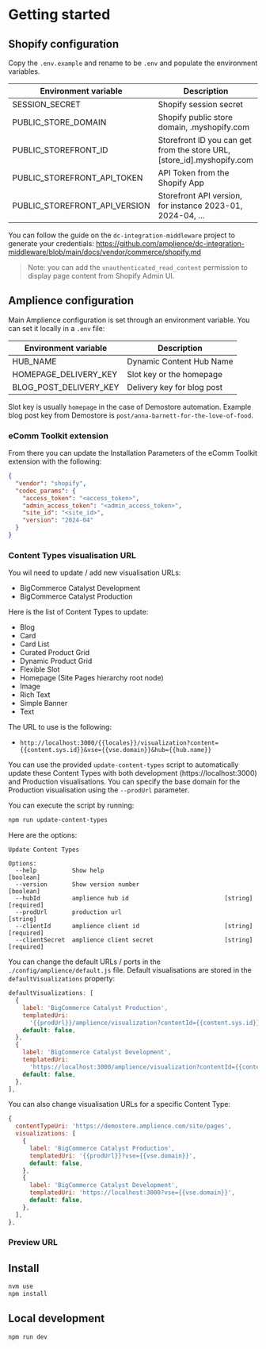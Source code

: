 # Getting started

## Shopify configuration

Copy the `.env.example` and rename to be `.env` and populate the environment variables.

| Environment variable          | Description                                                            |
| ----------------------------- | ---------------------------------------------------------------------- |
| SESSION_SECRET                | Shopify session secret                                                 |
| PUBLIC_STORE_DOMAIN           | Shopify public store domain, <store id>.myshopify.com                  |
| PUBLIC_STOREFRONT_ID          | Storefront ID you can get from the store URL, [store_id].myshopify.com |
| PUBLIC_STOREFRONT_API_TOKEN   | API Token from the Shopify App                                         |
| PUBLIC_STOREFRONT_API_VERSION | Storefront API version, for instance 2023-01, 2024-04, ...             |

You can follow the guide on the `dc-integration-middleware` project to generate your credentials: https://github.com/amplience/dc-integration-middleware/blob/main/docs/vendor/commerce/shopify.md

> Note: you can add the `unauthenticated_read_content` permission to display page content from Shopify Admin UI.

## Amplience configuration

Main Amplience configuration is set through an environment variable. You can set it locally in a `.env` file:

| Environment variable   | Description                |
| ---------------------- | -------------------------- |
| HUB_NAME               | Dynamic Content Hub Name   |
| HOMEPAGE_DELIVERY_KEY  | Slot key or the homepage   |
| BLOG_POST_DELIVERY_KEY | Delivery key for blog post |

Slot key is usually `homepage` in the case of Demostore automation.
Example blog post key from Demostore is `post/anna-barnett-for-the-love-of-food`.

### eComm Toolkit extension

From there you can update the Installation Parameters of the eComm Toolkit extension with the following:

```json
{
  "vendor": "shopify",
  "codec_params": {
    "access_token": "<access_token>",
    "admin_access_token": "<admin_access_token>",
    "site_id": "<site_id>",
    "version": "2024-04"
  }
}
```

### Content Types visualisation URL

You wil need to update / add new visualisation URLs:

- BigCommerce Catalyst Development
- BigCommerce Catalyst Production

Here is the list of Content Types to update:

- Blog
- Card
- Card List
- Curated Product Grid
- Dynamic Product Grid
- Flexible Slot
- Homepage (Site Pages hierarchy root node)
- Image
- Rich Text
- Simple Banner
- Text

The URL to use is the following:

- `http://localhost:3000/{{locales}}/visualization?content={{content.sys.id}}&vse={{vse.domain}}&hub={{hub.name}}`

You can use the provided `update-content-types` script to automatically update these Content Types with both development (https://localhost:3000) and Production visualisations. You can specify the base domain for the Production visualisation using the `--prodUrl` parameter.

You can execute the script by running:

```bash
npm run update-content-types
```

Here are the options:

```
Update Content Types

Options:
  --help          Show help                                            [boolean]
  --version       Show version number                                  [boolean]
  --hubId         amplience hub id                           [string] [required]
  --prodUrl       production url                                        [string]
  --clientId      amplience client id                        [string] [required]
  --clientSecret  amplience client secret                    [string] [required]
```

You can change the default URLs / ports in the `./config/amplience/default.js` file.
Default visualisations are stored in the `defaultVisualizations` property:

```js
defaultVisualizations: [
  {
    label: 'BigCommerce Catalyst Production',
    templatedUri:
      '{{prodUrl}}/amplience/visualization?contentId={{content.sys.id}}&stagingEnvironment={{vse.domain}}&locale={{locales}}',
    default: false,
  },
  {
    label: 'BigCommerce Catalyst Development',
    templatedUri:
      'https://localhost:3000/amplience/visualization?contentId={{content.sys.id}}&stagingEnvironment={{vse.domain}}&locale={{locales}}',
    default: false,
  },
],
```

You can also change visualisation URLs for a specific Content Type:

```js
{
  contentTypeUri: 'https://demostore.amplience.com/site/pages',
  visualizations: [
    {
      label: 'BigCommerce Catalyst Production',
      templatedUri: '{{prodUrl}}?vse={{vse.domain}}',
      default: false,
    },
    {
      label: 'BigCommerce Catalyst Development',
      templatedUri: 'https://localhost:3000?vse={{vse.domain}}',
      default: false,
    },
  ],
},
```

### Preview URL

## Install

```bash
nvm use
npm install
```

## Local development

```bash
npm run dev
```
